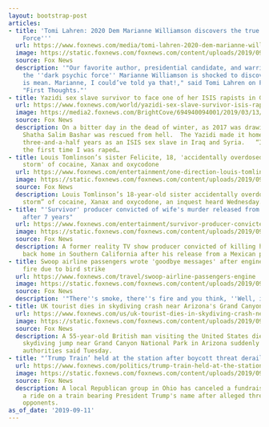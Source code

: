 ```yaml
---
layout: bootstrap-post
articles:
- title: 'Tomi Lahren: 2020 Dem Marianne Williamson discovers the true ''Dark Psychic
    Force'''
  url: https://www.foxnews.com/media/tomi-lahren-2020-dem-marianne-williamson-discovers-the-true-dark-psychic-force
  image: https://static.foxnews.com/foxnews.com/content/uploads/2019/09/tomi-lahren-Marianne-Williamson-FOX-AP.jpg
  source: Fox News
  description: '"Our favorite author, presidential candidate, and warrior against
    the ''dark psychic force'' Marianne Williamson is shocked to discover the Left
    is mean. Marianne, I could’ve told ya that!," said Tomi Lahren on Fox Nation''s
    "First Thoughts."'
- title: Yazidi sex slave survivor to face one of her ISIS rapists in German court
  url: https://www.foxnews.com/world/yazidi-sex-slave-survivor-isis-rapist-germany
  image: https://media2.foxnews.com/BrightCove/694940094001/2019/03/13/694940094001_6013521509001_6013526443001-vs.jpg
  source: Fox News
  description: On a bitter day in the dead of winter, as 2017 was drawing to a close,
    Shatha Salim Bashar was rescued from hell.  The Yazidi made it home after almost
    three-and-a-half years as an ISIS sex slave in Iraq and Syria.   “I can’t forget
    the first time I was raped…
- title: Louis Tomlinson’s sister Felicite, 18, 'accidentally overdosed' on 'perfect
    storm' of cocaine, Xanax and oxycodone
  url: https://www.foxnews.com/entertainment/one-direction-louis-tomlinson-sister-felicite-accidentally-overdosed-cocaine-xanax-oxycodone
  image: https://static.foxnews.com/foxnews.com/content/uploads/2019/09/Louis-and-Felicite-Tomlinson-.jpg
  source: Fox News
  description: Louis Tomlinson’s 18-year-old sister accidentally overdosed on a “perfect
    storm” of cocaine, Xanax and oxycodone, an inquest heard Wednesday.
- title: "'Survivor' producer convicted of wife's murder released from Mexican prison
    after 7 years"
  url: https://www.foxnews.com/entertainment/survivor-producer-convicted-of-wifes-murder-released-from-mexican-prison-after-7-years
  image: https://static.foxnews.com/foxnews.com/content/uploads/2019/09/234bdf63-TV-CBS-Prisoners-Cam_Garc.jpg
  source: Fox News
  description: A former reality TV show producer convicted of killing his wife is
    back home in Southern California after his release from a Mexican prison.
- title: Swoop airline passengers wrote 'goodbye messages' after engine caught on
    fire due to bird strike
  url: https://www.foxnews.com/travel/swoop-airline-passengers-engine
  image: https://static.foxnews.com/foxnews.com/content/uploads/2019/09/Swoop-airlines-istock.jpg
  source: Fox News
  description: '"There''s smoke, there''s fire and you think, ''Well, is this it?''"'
- title: UK tourist dies in skydiving crash near Arizona's Grand Canyon
  url: https://www.foxnews.com/us/uk-tourist-dies-in-skydiving-crash-near-arizonas-grand-canyon
  image: https://static.foxnews.com/foxnews.com/content/uploads/2019/09/skydiving-tandem-.jpg
  source: Fox News
  description: A 55-year-old British man visiting the United States died after a tandem
    skydiving jump near Grand Canyon National Park in Arizona suddenly went awry,
    authorities said Tuesday.
- title: "‘Trump Train’ held at the station after boycott threat derails GOP fundraiser"
  url: https://www.foxnews.com/politics/trump-train-held-at-the-station-after-boycott-threat-derails-gop-fundraiser
  image: https://static.foxnews.com/foxnews.com/content/uploads/2019/09/trump-train-LMM-Railway.jpg
  source: Fox News
  description: A local Republican group in Ohio has canceled a fundraiser featuring
    a ride on a train bearing President Trump's name after alleged threats from political
    opponents.
as_of_date: '2019-09-11'
---
```


